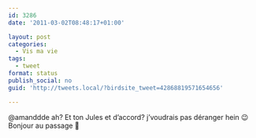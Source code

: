 ```yaml
---
id: 3286
date: '2011-03-02T08:48:17+01:00'

layout: post
categories:
  - Vis ma vie
tags:
  - tweet
format: status
publish_social: no
guid: 'http://tweets.local/?birdsite_tweet=42868819571654656'

---
```


@amanddde ah? Et ton Jules et d’accord? j’voudrais pas déranger hein 😉 Bonjour au passage 🙂
